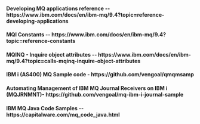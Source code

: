 <h4>Developing MQ applications reference -- https://www.ibm.com/docs/en/ibm-mq/9.4?topic=reference-developing-applications</h4>
<h4>MQI Constants -- https://www.ibm.com/docs/en/ibm-mq/9.4?topic=reference-constants</h4>
<h4>MQINQ - Inquire object attributes -- https://www.ibm.com/docs/en/ibm-mq/9.4?topic=calls-mqinq-inquire-object-attributes</h4>
<h4>IBM i (AS400) MQ Sample code - https://github.com/vengoal/qmqmsamp</h4>
<h4>Automating Management of IBM MQ Journal Receivers on IBM i (MQJRNMNT)- https://github.com/vengoal/mq-ibm-i-journal-sample</h4>
<h4>IBM MQ Java Code Samples -- https://capitalware.com/mq_code_java.html</h4>
